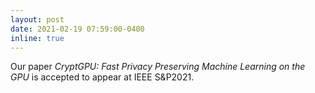```yaml
---
layout: post
date: 2021-02-19 07:59:00-0400
inline: true
---
```


Our paper *CryptGPU: Fast Privacy Preserving Machine Learning on the GPU* is accepted to appear at IEEE S&P2021.
